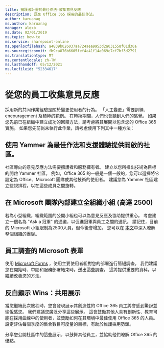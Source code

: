 ```yaml
---
title: 擁護者計畫的最佳作法-收集意見反應
description: 促進 Office 365 採用的最佳作法。
author: karuanag
ms.author: karuanag
manager: alexb
ms.date: 02/01/2019
ms.topic: how-to
ms.service: sharepoint-online
ms.openlocfilehash: a4839b026037aa724aea9953d2a031558f01d30a
ms.sourcegitcommit: fb9ca876b6605fef4a41f14a069e7cf7bf3d2791
ms.translationtype: MT
ms.contentlocale: zh-TW
ms.lasthandoff: 05/12/2021
ms.locfileid: "52334617"
---
```

# <a name="collect-feedback-from-your-employees"></a>從您的員工收集意見反應

採用新的共同作業經驗是關於變更使用者的行為。 「人工變更」需要訓練、encouragement 及積極的範例。 在轉換期間，人們也會聽到人們的感覺。 如果您先前已在組織中建立成功的回饋方法，請考慮將其展開以包含您的 Office 365 實施。 如果您先前尚未執行此作業，請考慮使用下列其中一種方法：

## <a name="use-yammer-to-provide-an-open-community-for-best-practices-and-support-for-the-experience"></a>使用 Yammer 為最佳作法和支援體驗提供開啟的社區。
社區導向的意見反應方法需要擁護者和服務擁有者。 建立以您所推出技術為目標的開啟 Yammer 社區。 例如，Office 365 的一般是一個一般的，您可以選擇將它設定為 Office、Microsoft 團隊或其他技術的使用者。  建議您為 Yammer 社區建立監視排程，以在這些成員之間旋轉。 

## <a name="creating-an-org-wide-team-within-microsoft-teams-up-to-2500"></a>在 Microsoft 團隊內部建立全組織小組 (高達 2500) 
若為小型組織，組織範圍的公開小組也可以為意見反應及協助提供重心。  考慮建立一個名為 "Ask a 冠軍" 的通道，以促進冠軍與員工之間的通訊。  請記住，目前的 Microsoft 小組限制為2500人員，但今後會增加。 您可以在 [本文](/microsoftteams/create-an-org-wide-team)中深入瞭解整個組織的團隊。 

## <a name="microsoft-forms-for-employee-surveys"></a>員工調查的 Microsoft 表單

使用 [Microsoft Forms](https://support.office.com/forms) ，使用主要使用者組對您的部署進行簡短調查。  我們建議您在開始時、中間和服務部署結束時，送出這些調查。  這將提供重要的資料，以繼續改善您的方法。  

## <a name="highlight-the-wins-share-showcases"></a>反白顯示 Wins：共用展示
當您繼續此次旅程時，您會發現展示其創造性的 Office 365 員工將會感到驚訝並愉悅感您。 我們建議您廣泛分享這些展示。 這會鼓勵其他人具有創新性、教育可能在採用曲線中的使用者，並獎勵如何在其環境中最佳使用 Office 365 的人員。 設定評估每個季度的集合數目可度量的目標，有助於維護採用勢頭。

分享您公開社區中的這些展示，以鼓舞其他員工，並協助他們瞭解 Office 365 的優點。